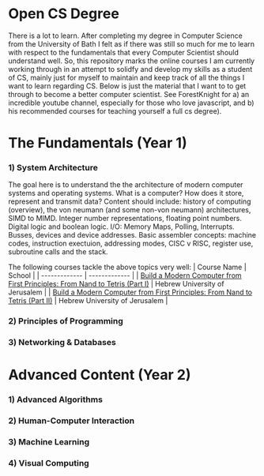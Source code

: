 # Open CS Degree

There is a lot to learn. After completing my degree in Computer Science from the University of Bath I felt as if there was still so much for me to learn with respect to the fundamentals that every Computer Scientist should understand well. So, this repository marks the online courses I am currently working through in an attempt to solidfy and develop my skills as a student of CS, mainly just for myself to maintain and keep track of all the things I want to learn regarding CS. Below is just the material that I want to to get through to become a better computer scientist. See ForestKnight for a) an incredible youtube channel, especially for those who love javascript, and b) his recommended courses for teaching yourself a full cs degree). 


# The Fundamentals (Year 1)

### 1) System Architecture
The goal here is to understand the the architecture of modern computer systems and operating systems. What is a computer? How does it store, represent and transmit data? Content should include: history of computing (overview), the von neumann (and some non-von neumann) architectures, SIMD to MIMD. Integer number representations, floating point numbers. Digital logic and boolean logic. I/O: Memory Maps, Polling, Interrupts. Busses, devices and device addresses. Basic assembler concepts: machine codes, instruction exectuion, addressing modes, CISC v RISC, register use, subroutine calls and the stack. 

The following courses tackle the above topics very well:
| Course Name   | School |
| ------------- | ------------- |
| [Build a Modern Computer from First Principles: From Nand to Tetris (Part I)](https://www.coursera.org/learn/build-a-computer)  | Hebrew University of Jerusalem |
| [Build a Modern Computer from First Principles: From Nand to Tetris (Part II)](https://www.coursera.org/learn/nand2tetris2?irclickid=R9oWrV2sTxyKU4%3A2opRerW%3ApUkHSwRQVX1GL180&irgwc=1&utm_medium=partners&utm_source=impact&utm_campaign=1459666&utm_content=b2c) | Hebrew University of Jerusalem |


### 2) Principles of Programming


### 3) Networking & Databases

#  Advanced Content (Year 2)

### 1) Advanced Algorithms

### 2) Human-Computer Interaction

### 3) Machine Learning

### 4) Visual Computing
